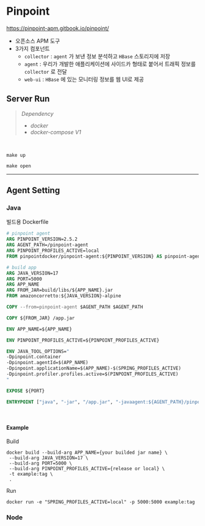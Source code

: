 # Pinpoint
https://pinpoint-apm.gitbook.io/pinpoint/

* 오픈소스 APM 도구
* 3가지 컴포넌트
  * `collector` : `agent` 가 보낸 정보 분석하고 `HBase` 스토리지에 저장
  * `agent` : 우리가 개발한 애플리케이션에 사이드카 형태로 붙어서 트래픽 정보를 `collector` 로 전달
  * `web-ui` : `HBase` 에 있는 모니터링 정보를 웹 UI로 제공

## Server Run

> *Dependency*
> * *docker*
> * *docker-compose V1*

<br>

```shell
make up

make open
```

---
## Agent Setting

### Java

빌드용 Dockerfile
```dockerfile
# pinpoint agent
ARG PINPOINT_VERSION=2.5.2
ARG AGENT_PATH=/pinpoint-agent
ARG PINPOINT_PROFILES_ACTIVE=local
FROM pinpointdocker/pinpoint-agent:${PINPOINT_VERSION} AS pinpoint-agent

# build app
ARG JAVA_VERSION=17
ARG PORT=5000
ARG APP_NAME
ARG FROM_JAR=build/libs/${APP_NAME}.jar
FROM amazoncorretto:${JAVA_VERSION}-alpine

COPY --from=pinpoint-agent $AGENT_PATH $AGENT_PATH

COPY ${FROM_JAR} /app.jar

ENV APP_NAME=${APP_NAME}

ENV PINPOINT_PROFILES_ACTIVE=${PINPOINT_PROFILES_ACTIVE}

ENV JAVA_TOOL_OPTIONS="
-Dpinpoint.container
-Dpinpoint.agentId=$(APP_NAME)
-Dpinpoint.applicationName=$(APP_NAME)-$(SPRING_PROFILES_ACTIVE)
-Dpinpoint.profiler.profiles.active=$(PINPOINT_PROFILES_ACTIVE)
"

EXPOSE ${PORT}

ENTRYPOINT ["java", "-jar", "/app.jar", "-javaagent:${AGENT_PATH}/pinpoint-bootstrap-${PINPOINT_VERSION}.jar"]
```

<br>

#### Example
Build
```shell
docker build --build-arg APP_NAME={your builded jar name} \
 --build-arg JAVA_VERSION=17 \
 --build-arg PORT=5000 \
 --build-arg PINPOINT_PROFILES_ACTIVE={release or local} \
 -t example:tag \
 .
```

Run
```shell
docker run -e "SPRING_PROFILES_ACTIVE=local" -p 5000:5000 example:tag
```

### Node
